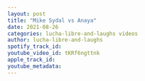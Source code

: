 ```yaml
---
layout: post
title: "Mike Sydal vs Anaya"
date: 2021-08-26
categories: lucha-libre-and-laughs videos
author: lucha-libre-and-laughs
spotify_track_id: 
youtube_video_id: tKRf6ngttnk
apple_track_id: 
youtube_metadata: 
---
```

